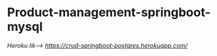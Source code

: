 # Product-management-springboot-mysql 


_Heroku lik--> https://crud-springboot-postgres.herokuapp.com/_
